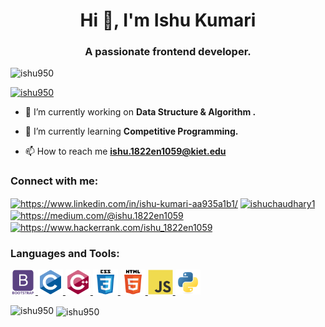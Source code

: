 <h1 align="center">Hi 👋, I'm Ishu Kumari</h1>
<h3 align="center">A passionate frontend developer.</h3>

<p align="left"> <img src="https://komarev.com/ghpvc/?username=ishu950&label=Profile%20views&color=0e75b6&style=flat" alt="ishu950" /> </p>

<p align="left"> <a href="https://github.com/ryo-ma/github-profile-trophy"><img src="https://github-profile-trophy.vercel.app/?username=ishu950" alt="ishu950" /></a> </p>

- 🔭 I’m currently working on **Data Structure & Algorithm .**

- 🌱 I’m currently learning **Competitive Programming.**

- 📫 How to reach me **ishu.1822en1059@kiet.edu**

<h3 align="left">Connect with me:</h3>
<p align="left">
<a href="https://linkedin.com/in/https://www.linkedin.com/in/ishu-kumari-aa935a1b1/" target="blank"><img align="center" src="https://raw.githubusercontent.com/rahuldkjain/github-profile-readme-generator/master/src/images/icons/Social/linked-in-alt.svg" alt="https://www.linkedin.com/in/ishu-kumari-aa935a1b1/" height="30" width="40" /></a>
<a href="https://instagram.com/ishuchaudhary1" target="blank"><img align="center" src="https://raw.githubusercontent.com/rahuldkjain/github-profile-readme-generator/master/src/images/icons/Social/instagram.svg" alt="ishuchaudhary1" height="30" width="40" /></a>
<a href="https://medium.com/https://medium.com/@ishu.1822en1059" target="blank"><img align="center" src="https://raw.githubusercontent.com/rahuldkjain/github-profile-readme-generator/master/src/images/icons/Social/medium.svg" alt="https://medium.com/@ishu.1822en1059" height="30" width="40" /></a>
<a href="https://www.hackerrank.com/https://www.hackerrank.com/ishu_1822en1059" target="blank"><img align="center" src="https://raw.githubusercontent.com/rahuldkjain/github-profile-readme-generator/master/src/images/icons/Social/hackerrank.svg" alt="https://www.hackerrank.com/ishu_1822en1059" height="30" width="40" /></a>
</p>

<h3 align="left">Languages and Tools:</h3>
<p align="left"> <a href="https://getbootstrap.com" target="_blank"> <img src="https://raw.githubusercontent.com/devicons/devicon/master/icons/bootstrap/bootstrap-plain-wordmark.svg" alt="bootstrap" width="40" height="40"/> </a> <a href="https://www.cprogramming.com/" target="_blank"> <img src="https://raw.githubusercontent.com/devicons/devicon/master/icons/c/c-original.svg" alt="c" width="40" height="40"/> </a> <a href="https://www.w3schools.com/cpp/" target="_blank"> <img src="https://raw.githubusercontent.com/devicons/devicon/master/icons/cplusplus/cplusplus-original.svg" alt="cplusplus" width="40" height="40"/> </a> <a href="https://www.w3schools.com/css/" target="_blank"> <img src="https://raw.githubusercontent.com/devicons/devicon/master/icons/css3/css3-original-wordmark.svg" alt="css3" width="40" height="40"/> </a> <a href="https://www.w3.org/html/" target="_blank"> <img src="https://raw.githubusercontent.com/devicons/devicon/master/icons/html5/html5-original-wordmark.svg" alt="html5" width="40" height="40"/> </a> <a href="https://developer.mozilla.org/en-US/docs/Web/JavaScript" target="_blank"> <img src="https://raw.githubusercontent.com/devicons/devicon/master/icons/javascript/javascript-original.svg" alt="javascript" width="40" height="40"/> </a> <a href="https://www.python.org" target="_blank"> <img src="https://raw.githubusercontent.com/devicons/devicon/master/icons/python/python-original.svg" alt="python" width="40" height="40"/> </a> </p>

<p><img align="left" src="https://github-readme-stats.vercel.app/api/top-langs?username=ishu950&show_icons=true&locale=en&layout=compact" alt="ishu950" /></p>

<p>&nbsp;<img align="center" src="https://github-readme-stats.vercel.app/api?username=ishu950&show_icons=true&locale=en" alt="ishu950" /></p>
